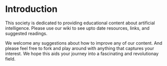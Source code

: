 # Introduction

This society is dedicated to providing educational content about artificial intelligence. Please use our wiki to see upto date resources, links, and suggested readings. 

We welcome any suggestions about how to improve any of our content. And please feel free to fork and play around with anything that captures your interest. We hope this aids your journey into a fascinating and revolutionay field. 
